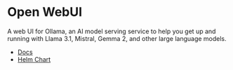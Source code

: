 # Open WebUI

A web UI for Ollama, an AI model serving service to help you get up and running with Llama 3.1, Mistral, Gemma 2, and other large language models.

- [Docs](https://docs.openwebui.com)
- [Helm Chart](https://github.com/open-webui/helm-charts)
